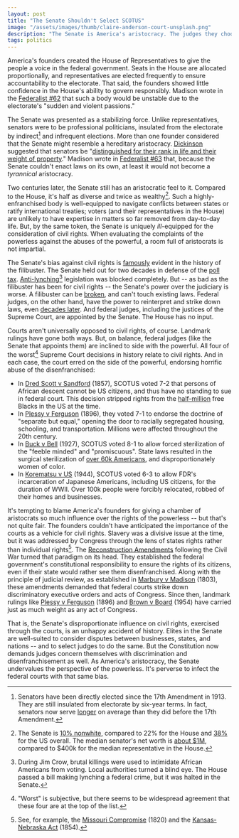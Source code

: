 ```yaml
---
layout: post
title: "The Senate Shouldn't Select SCOTUS"
image: "/assets/images/thumb/claire-anderson-court-unsplash.png"
description: "The Senate is America's aristocracy. The judges they choose will always undervalue civil rights."
tags: politics
---
```


America's founders created the House of Representatives to give the people a voice in the federal government. Seats in the House are allocated proportionally, and representatives are elected frequently to ensure accountability to the electorate. That said, the founders showed little confidence in the House's ability to govern responsibly. Madison wrote in the [Federalist #62](http://www.constitution.org/fed/federa62.htm) that such a body would be unstable due to the electorate's "sudden and violent passions."

The Senate was presented as a stabilizing force. Unlike representatives, senators were to be professional politicians, insulated from the electorate by indirect[^1] and infrequent elections. More than one founder considered that the Senate might resemble a hereditary aristocracy. [Dickinson](https://en.wikipedia.org/wiki/John_Dickinson) suggested that senators be "[distinguished for their rank in life and their weight of property](https://en.wikipedia.org/wiki/History_of_the_United_States_Senate#cite_note-3)." Madison wrote in [Federalist #63](http://www.constitution.org/fed/federa63.htm) that, because the Senate couldn't enact laws on its own, at least it would not become a *tyrannical* aristocracy.

[^1]: Senators have been directly elected since the 17th Amendment in 1913. They are still insulated from electorate by six-year terms. In fact, senators now serve [longer](https://www.ifweassume.com/2015/01/how-long-do-senators-actually-serve.html) on average than they did before the 17th Amendment.

Two centuries later, the Senate still has an aristocratic feel to it. Compared to the House, it's half as diverse and twice as wealthy[^2]. Such a highly-enfranchised body is well-equipped to navigate conflicts between states or ratify international treaties; voters (and their representatives in the House) are unlikely to have expertise in matters so far removed from day-to-day life. But, by the same token, the Senate is uniquely *ill*-equipped for the consideration of civil rights. When evaluating the complaints of the powerless against the abuses of the powerful, a room full of aristocrats is not impartial.

[^2]: The Senate is [10% nonwhite](http://www.pewresearch.org/fact-tank/2017/01/24/115th-congress-sets-new-high-for-racial-ethnic-diversity/), compared to 22% for the House and [38%](https://en.wikipedia.org/wiki/Demography_of_the_United_States) for the US overall. The median senator's net worth is [about $1M](https://www.rollcall.com/news/hawkings/congress-richer-ever-mostly-top), compared to $400k for the median representative in the House.

The Senate's bias against civil rights is [famously](https://www.senate.gov/artandhistory/history/common/briefing/Filibuster_Cloture.htm) evident in the history of the filibuster. The Senate held out for two decades in defense of the [poll tax](https://en.wikipedia.org/wiki/Twenty-fourth_Amendment_to_the_United_States_Constitution). [Anti-lynching](https://en.wikipedia.org/wiki/Dyer_Anti-Lynching_Bill)[^3] legislation was blocked completely. But -- as bad as the filibuster has been for civil rights -- the Senate's power over the judiciary is worse. A filibuster can be [broken](https://www.cnn.com/2014/05/12/opinion/zelizer-the-case-for-earmarks/index.html), and can't touch existing laws. Federal judges, on the other hand, have the power to reinterpret and strike down laws, even [decades later](https://en.wikipedia.org/wiki/Shelby_County_v._Holder). And federal judges, including the justices of the Supreme Court, are appointed by the Senate. The House has no input.

[^3]: During Jim Crow, brutal killings were used to intimidate African Americans from voting. Local authorities turned a blind eye. The House passed a bill making lynching a federal crime, but it was halted in the Senate.

Courts aren't universally opposed to civil rights, of course. Landmark rulings have gone both ways. But, on balance, federal judges (like the Senate that appoints them) are inclined to side with the powerful. All four of the worst[^4] Supreme Court decisions in history relate to civil rights. And in each case, the court erred on the side of the powerful, endorsing horrific abuse of the disenfranchised:

[^4]: "Worst" is subjective, but there seems to be widespread agreement that these four are at the top of the list.

- In [Dred Scott v Sandford](https://en.wikipedia.org/wiki/Dred_Scott_v._Sandford) (1857), SCOTUS voted 7-2 that persons of African descent cannot be US citizens, and thus have no standing to sue in federal court. This decision stripped rights from the [half-million](https://www.encyclopedia.com/history/encyclopedias-almanacs-transcripts-and-maps/free-blacks-1619-1860) free Blacks in the US at the time.
- In [Plessy v Ferguson](https://en.wikipedia.org/wiki/Plessy_v._Ferguson) (1896), they voted 7-1 to endorse the doctrine of "separate but equal," opening the door to racially segregated housing, schooling, and transportation. Millions were affected throughout the 20th century.
- In [Buck v Bell](https://en.wikipedia.org/wiki/Buck_v._Bell) (1927), SCOTUS voted 8-1 to allow forced sterilization of the "feeble minded" and "promiscuous". State laws resulted in the surgical sterilization of [over 60k Americans](https://www.cato.org/publications/commentary/united-states-once-sterilized-tens-thousands-heres-how-supreme-court-allowed), and disproportionately women of color.
- In [Korematsu v US](https://en.wikipedia.org/wiki/Korematsu_v._United_States) (1944), SCOTUS voted 6-3 to allow FDR's incarceration of Japanese Americans, including US citizens, for the duration of WWII. Over 100k people were forcibly relocated, robbed of their homes and businesses.

It's tempting to blame America's founders for giving a chamber of aristocrats so much influence over the rights of the powerless -- but that's not quite fair. The founders couldn't have anticipated the importance of the courts as a vehicle for civil rights. Slavery was a divisive issue at the time, but it was addressed by Congress through the lens of states rights rather than individual rights[^5]. The [Reconstruction Amendments](https://en.wikipedia.org/wiki/Reconstruction_Amendments) following the Civil War turned that paradigm on its head. They established the federal government's constitutional responsibility to ensure the rights of its citizens, even if their state would rather see them disenfranchised. Along with the principle of judicial review, as established in [Marbury v Madison](https://en.wikipedia.org/wiki/Marbury_v._Madison) (1803), these amendments demanded that federal courts strike down discriminatory executive orders and acts of Congress. Since then, landmark rulings like [Plessy v Ferguson](https://en.wikipedia.org/wiki/Plessy_v._Ferguson) (1896) and [Brown v Board](https://en.wikipedia.org/wiki/Brown_v._Board_of_Education) (1954) have carried just as much weight as any act of Congress.

[^5]: See, for example, the [Missouri Compromise](https://en.wikipedia.org/wiki/Missouri_Compromise) (1820) and the [Kansas-Nebraska Act](https://en.wikipedia.org/wiki/Kansas–Nebraska_Act) (1854).

That is, the Senate's disproportionate influence on civil rights, exercised through the courts, is an unhappy accident of history. Elites in the Senate are well-suited to consider disputes between businesses, states, and nations -- and to select judges to do the same. But the Constitution now demands judges concern themselves with discrimination and disenfranchisement as well. As America's aristocracy, the Senate undervalues the perspective of the powerless. It's perverse to infect the federal courts with that same bias.
